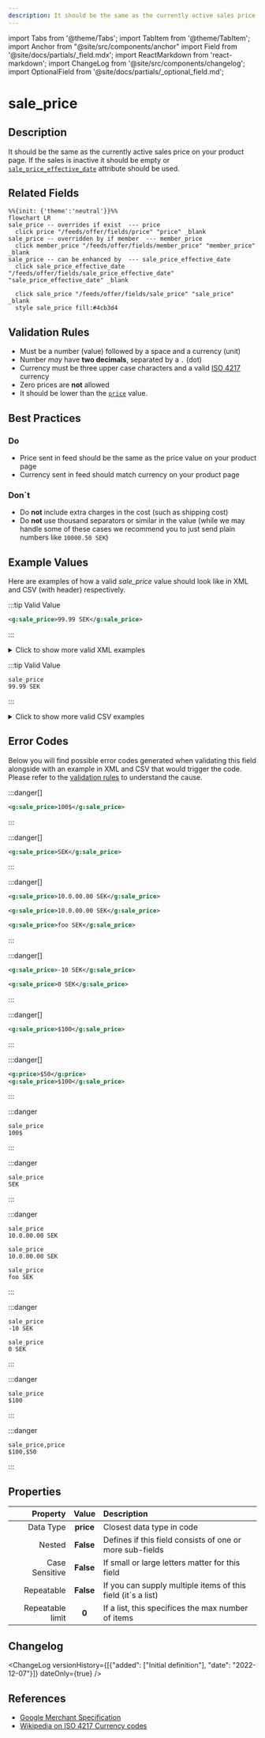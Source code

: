 ```yaml
---
description: It should be the same as the currently active sales price on your product page. If the sales is inactive it should be empty or [`sale_price_effective_date`](sale_price_effective_date.md) attribute should be used.
---
```


import Tabs from '@theme/Tabs';
import TabItem from '@theme/TabItem';
import Anchor from "@site/src/components/anchor"
import Field from '@site/docs/partials/_field.mdx';
import ReactMarkdown from 'react-markdown';
import ChangeLog from '@site/src/components/changelog';
import OptionalField from '@site/docs/partials/_optional_field.md';

# sale_price

<OptionalField/>

## Description

It should be the same as the currently active sales price on your product page. If the sales is inactive it should be empty or [`sale_price_effective_date`](sale_price_effective_date.md) attribute should be used.


## Related Fields

```mermaid
%%{init: {'theme':'neutral'}}%%
flowchart LR
sale_price -- overrides if exist  --- price
  click price "/feeds/offer/fields/price" "price" _blank
sale_price -- overridden by if member  --- member_price
  click member_price "/feeds/offer/fields/member_price" "member_price" _blank
sale_price -- can be enhanced by  --- sale_price_effective_date
  click sale_price_effective_date "/feeds/offer/fields/sale_price_effective_date" "sale_price_effective_date" _blank

  click sale_price "/feeds/offer/fields/sale_price" "sale_price" _blank
  style sale_price fill:#4cb3d4
```




## Validation Rules

- Must be a number (value) followed by a space and a currency (unit)
- Number *may* have **two decimals**, separated by a `.` (dot)
- Currency must be three upper case characters and a valid [ISO 4217](https://en.wikipedia.org/wiki/ISO_4217) currency
- Zero prices are **not** allowed
- It should be lower than the [`price`](price.md) value.


## Best Practices


### Do

- Price sent in feed should be the same as the price value on your product page
- Currency sent in feed should match currency on your product page



### Don´t

- Do **not** include extra charges in the cost (such as shipping cost)
- Do **not** use thousand separators or similar in the value (while we may handle some of these cases we recommend you to just send plain numbers like `10000.50 SEK`)




## Example Values

Here are examples of how a valid *sale_price* value  should look like in XML and CSV (with header) respectively.

<Tabs>
  <TabItem value="valid_xml" label="XML" default>

:::tip Valid Value

```xml
<g:sale_price>99.99 SEK</g:sale_price>
```

:::

<details>
  <summary>Click to show more valid XML examples</summary>
  <div>

```xml
<g:sale_price>99.99 SEK</g:sale_price>
```

```xml
<g:sale_price>100 SEK</g:sale_price>
```

```xml
<g:sale_price>SEK 100</g:sale_price>
```

```xml
<g:sale_price>99,99 SEK</g:sale_price>
```

```xml
<g:sale_price>10,000.00 SEK</g:sale_price>
```

```xml
<g:sale_price>10 000.00 SEK</g:sale_price>
```

```xml
<g:sale_price>10.000 SEK</g:sale_price>
```

```xml
<g:sale_price>1.144.000 SEK</g:sale_price>
```


  </div>
</details>

 </TabItem>
  <TabItem value="valid_csv" label="CSV">

:::tip Valid Value

```csv
sale_price
99.99 SEK
```

:::

<details>
  <summary>Click to show more valid CSV examples</summary>
  <div>

```csv
sale_price
99.99 SEK
```

```csv
sale_price
100 SEK
```

```csv
sale_price
SEK 100
```

```csv
sale_price
"99,99 SEK"
```

```csv
sale_price
"10,000.00 SEK"
```

```csv
sale_price
10 000.00 SEK
```

```csv
sale_price
10.000 SEK
```

```csv
sale_price
1.144.000 SEK
```


  </div>
</details>

  </TabItem>
</Tabs>

## Error Codes

Below you will find possible error codes generated when validating this field alongside with an example in XML and CSV that would trigger the code. Please refer to the [validation rules](#validation-rules) to understand the cause.

<Tabs>
  <TabItem value="invalid_xml" label="XML" default>

:::danger[**<Anchor id="validation_missing_currency" title="validation_missing_currency" />**]


```xml
<g:sale_price>100$</g:sale_price>
```

:::

:::danger[**<Anchor id="validation_missing_price_value" title="validation_missing_price_value" />**]


```xml
<g:sale_price>SEK</g:sale_price>
```

:::

:::danger[**<Anchor id="validation_not_number" title="validation_not_number" />**]


```xml
<g:sale_price>10.0.00.00 SEK</g:sale_price>
```
```xml
<g:sale_price>10.0.00.00 SEK</g:sale_price>
```
```xml
<g:sale_price>foo SEK</g:sale_price>
```

:::

:::danger[**<Anchor id="validation_not_positive_number" title="validation_not_positive_number" />**]


```xml
<g:sale_price>-10 SEK</g:sale_price>
```
```xml
<g:sale_price>0 SEK</g:sale_price>
```

:::

:::danger[**<Anchor id="validation_unknown_currency" title="validation_unknown_currency" />**]


```xml
<g:sale_price>$100</g:sale_price>
```

:::

:::danger[**<Anchor id="validation_sale_price_is_not_lower_then_price" title="validation_sale_price_is_not_lower_then_price" />**]


```xml
<g:price>$50</g:price>
<g:sale_price>$100</g:sale_price>
```

:::


 </TabItem>
  <TabItem value="invalid_csv" label="CSV">

:::danger <Anchor id="validation_missing_currency" title="validation_missing_currency" />

```csv
sale_price
100$
```

:::

:::danger <Anchor id="validation_missing_price_value" title="validation_missing_price_value" />

```csv
sale_price
SEK
```

:::

:::danger <Anchor id="validation_not_number" title="validation_not_number" />

```csv
sale_price
10.0.00.00 SEK
```
```csv
sale_price
10.0.00.00 SEK
```
```csv
sale_price
foo SEK
```

:::

:::danger <Anchor id="validation_not_positive_number" title="validation_not_positive_number" />

```csv
sale_price
-10 SEK
```
```csv
sale_price
0 SEK
```

:::

:::danger <Anchor id="validation_unknown_currency" title="validation_unknown_currency" />

```csv
sale_price
$100
```

:::

:::danger <Anchor id="validation_sale_price_is_not_lower_then_price" title="validation_sale_price_is_not_lower_then_price" />

```csv
sale_price,price
$100,$50
```

:::


  </TabItem>
</Tabs>

## Properties

|     **Property** |         **Value**          | **Description**                                              |
|-----------------:|:--------------------------:|:-------------------------------------------------------------|
|        Data Type |    **price**     | Closest data type in code                                    |
|           Nested |      **False**      | Defines if this field consists of one or more sub-fields     |
|   Case Sensitive |  **False**  | If small or large letters matter for this field              |
|       Repeatable |    **False**    | If you can supply multiple items of this field (it´s a list) |
| Repeatable limit | **0** | If a list, this specifices the max number of items           |

## Changelog
<ChangeLog versionHistory={[{"added": ["Initial definition"], "date": "2022-12-07"}]} dateOnly={true} />

## References
- [Google Merchant Specification](https://support.google.com/merchants/answer/6324471)
- [Wikipedia on ISO 4217 Currency codes](https://en.wikipedia.org/wiki/ISO_4217)
